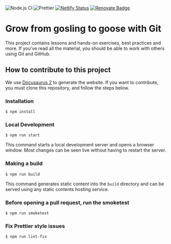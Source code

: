 ![Node.js CI](https://github.com/RoostingGeese/git-gosling/workflows/Node.js%20CI/badge.svg)
![Prettier](https://github.com/RoostingGeese/git-gosling/workflows/Prettier/badge.svg)
[![Netlify Status](https://api.netlify.com/api/v1/badges/b5c74514-690d-49c9-8f0c-ed7317f02cf9/deploy-status)](https://app.netlify.com/sites/git-gosling/deploys)
[![Renovate Badge](https://img.shields.io/badge/renovate-enabled-brightgreen)](https://github.com/marketplace/renovate)

# Grow from gosling to goose with Git

This project contains lessons and hands-on exercises, best practices and more.
If you've read all the material, you should be able to work with others using Git and GitHub.

## How to contribute to this project

We use [Docusaurus 2](https://v2.docusaurus.io/) to generate the website.
If you want to contribute, you must clone this repository, and follow the steps below.

### Installation

```
$ npm install
```

### Local Development

```
$ npm run start
```

This command starts a local development server and opens a browser window.
Most changes can be seen live without having to restart the server.

### Making a build

```
$ npm run build
```

This command generates static content into the `build` directory and can be served using any static contents hosting service.

### Before opening a pull request, run the smoketest

```
$ npm run smoketest
```

### Fix Prettier style issues

```
$ npm run lint-fix
```
